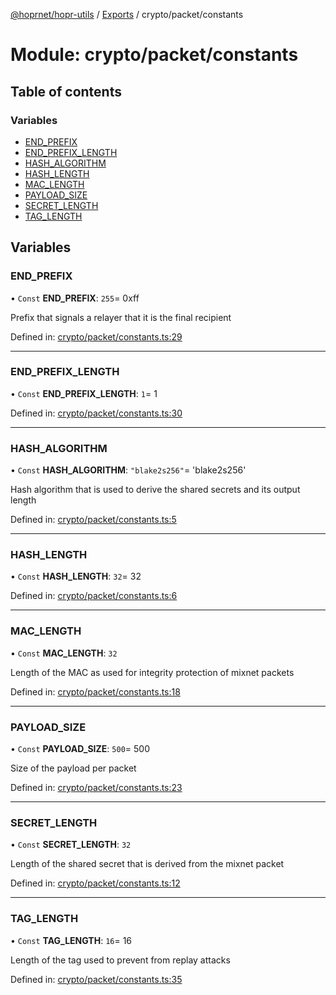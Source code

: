 [@hoprnet/hopr-utils](../README.md) / [Exports](../modules.md) / crypto/packet/constants

# Module: crypto/packet/constants

## Table of contents

### Variables

- [END_PREFIX](crypto_packet_constants.md#end_prefix)
- [END_PREFIX_LENGTH](crypto_packet_constants.md#end_prefix_length)
- [HASH_ALGORITHM](crypto_packet_constants.md#hash_algorithm)
- [HASH_LENGTH](crypto_packet_constants.md#hash_length)
- [MAC_LENGTH](crypto_packet_constants.md#mac_length)
- [PAYLOAD_SIZE](crypto_packet_constants.md#payload_size)
- [SECRET_LENGTH](crypto_packet_constants.md#secret_length)
- [TAG_LENGTH](crypto_packet_constants.md#tag_length)

## Variables

### END_PREFIX

• `Const` **END_PREFIX**: `255`= 0xff

Prefix that signals a relayer that it is the final
recipient

Defined in: [crypto/packet/constants.ts:29](https://github.com/hoprnet/hoprnet/blob/448a47a/packages/utils/src/crypto/packet/constants.ts#L29)

---

### END_PREFIX_LENGTH

• `Const` **END_PREFIX_LENGTH**: `1`= 1

Defined in: [crypto/packet/constants.ts:30](https://github.com/hoprnet/hoprnet/blob/448a47a/packages/utils/src/crypto/packet/constants.ts#L30)

---

### HASH_ALGORITHM

• `Const` **HASH_ALGORITHM**: `"blake2s256"`= 'blake2s256'

Hash algorithm that is used to derive the shared secrets
and its output length

Defined in: [crypto/packet/constants.ts:5](https://github.com/hoprnet/hoprnet/blob/448a47a/packages/utils/src/crypto/packet/constants.ts#L5)

---

### HASH_LENGTH

• `Const` **HASH_LENGTH**: `32`= 32

Defined in: [crypto/packet/constants.ts:6](https://github.com/hoprnet/hoprnet/blob/448a47a/packages/utils/src/crypto/packet/constants.ts#L6)

---

### MAC_LENGTH

• `Const` **MAC_LENGTH**: `32`

Length of the MAC as used for integrity protection
of mixnet packets

Defined in: [crypto/packet/constants.ts:18](https://github.com/hoprnet/hoprnet/blob/448a47a/packages/utils/src/crypto/packet/constants.ts#L18)

---

### PAYLOAD_SIZE

• `Const` **PAYLOAD_SIZE**: `500`= 500

Size of the payload per packet

Defined in: [crypto/packet/constants.ts:23](https://github.com/hoprnet/hoprnet/blob/448a47a/packages/utils/src/crypto/packet/constants.ts#L23)

---

### SECRET_LENGTH

• `Const` **SECRET_LENGTH**: `32`

Length of the shared secret that is derived from
the mixnet packet

Defined in: [crypto/packet/constants.ts:12](https://github.com/hoprnet/hoprnet/blob/448a47a/packages/utils/src/crypto/packet/constants.ts#L12)

---

### TAG_LENGTH

• `Const` **TAG_LENGTH**: `16`= 16

Length of the tag used to prevent from replay attacks

Defined in: [crypto/packet/constants.ts:35](https://github.com/hoprnet/hoprnet/blob/448a47a/packages/utils/src/crypto/packet/constants.ts#L35)
